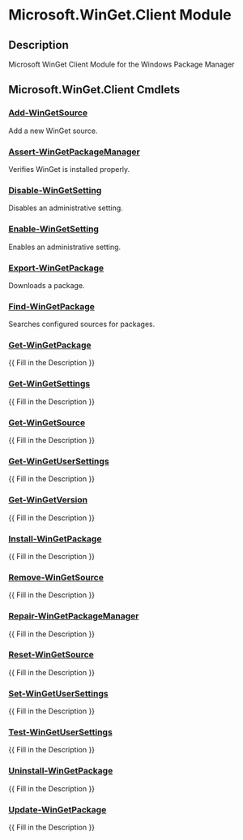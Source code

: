 ﻿---
Module Name: Microsoft.WinGet.Client
Module Guid: e11157e2-cd24-4250-83b8-c6654ea4926a
Download Help Link: 
Help Version: 1.8.0
Locale: en-US
---

# Microsoft.WinGet.Client Module
## Description
Microsoft WinGet Client Module for the Windows Package Manager

## Microsoft.WinGet.Client Cmdlets
### [Add-WinGetSource](Add-WinGetSource.md)
Add a new WinGet source.

### [Assert-WinGetPackageManager](Assert-WinGetPackageManager.md)
Verifies WinGet is installed properly.

### [Disable-WinGetSetting](Disable-WinGetSetting.md)
Disables an administrative setting.

### [Enable-WinGetSetting](Enable-WinGetSetting.md)
Enables an administrative setting.

### [Export-WinGetPackage](Export-WinGetPackage.md)
Downloads a package.

### [Find-WinGetPackage](Find-WinGetPackage.md)
Searches configured sources for packages.

### [Get-WinGetPackage](Get-WinGetPackage.md)
{{ Fill in the Description }}

### [Get-WinGetSettings](Get-WinGetSettings.md)
{{ Fill in the Description }}

### [Get-WinGetSource](Get-WinGetSource.md)
{{ Fill in the Description }}

### [Get-WinGetUserSettings](Get-WinGetUserSettings.md)
{{ Fill in the Description }}

### [Get-WinGetVersion](Get-WinGetVersion.md)
{{ Fill in the Description }}

### [Install-WinGetPackage](Install-WinGetPackage.md)
{{ Fill in the Description }}

### [Remove-WinGetSource](Remove-WinGetSource.md)
{{ Fill in the Description }}

### [Repair-WinGetPackageManager](Repair-WinGetPackageManager.md)
{{ Fill in the Description }}

### [Reset-WinGetSource](Reset-WinGetSource.md)
{{ Fill in the Description }}

### [Set-WinGetUserSettings](Set-WinGetUserSettings.md)
{{ Fill in the Description }}

### [Test-WinGetUserSettings](Test-WinGetUserSettings.md)
{{ Fill in the Description }}

### [Uninstall-WinGetPackage](Uninstall-WinGetPackage.md)
{{ Fill in the Description }}

### [Update-WinGetPackage](Update-WinGetPackage.md)
{{ Fill in the Description }}

